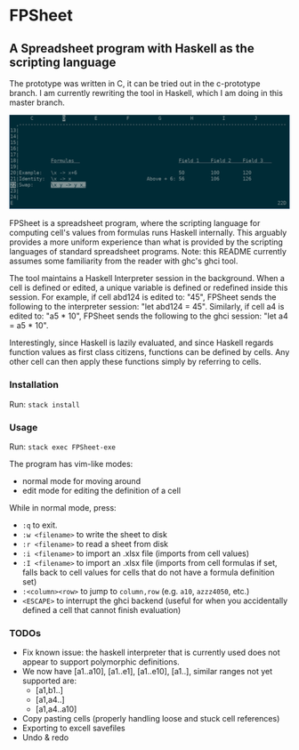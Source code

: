 # FPSheet
## A Spreadsheet program with Haskell as the scripting language

The prototype was written in C, it can be tried out in the c-prototype branch.
I am currently rewriting the tool in Haskell, which I am doing in this master branch.

![Alt text](imgs/example.png?raw=true "Example")

FPSheet is a spreadsheet program, where the scripting language for computing cell's values from formulas runs Haskell internally.
This arguably provides a more uniform experience than what is provided by the scripting languages of standard spreadsheet programs. Note: this README currently assumes some familiarity from the reader with ghc's ghci tool.

The tool maintains a Haskell Interpreter session in the background. When a cell is defined or edited, a unique variable is defined or redefined inside this session. For example, if cell abd124 is edited to: "45", FPSheet sends the following to the interpreter session: "let abd124 = 45". Similarly, if cell a4 is edited to: "a5 * 10", FPSheet sends the following to the ghci session: "let a4 = a5 * 10".

Interestingly, since Haskell is lazily evaluated, and since Haskell regards function values as first class citizens, functions can be defined by cells. Any other cell can then apply these functions simply by referring to cells.

### Installation

Run: `stack install`

### Usage

Run: `stack exec FPSheet-exe`

The program has vim-like modes:
- normal mode for moving around
- edit mode for editing the definition of a cell

While in normal mode, press:
- `:q` to exit.
- `:w <filename>` to write the sheet to disk
- `:r <filename>` to read a sheet from disk
- `:i <filename>` to import an .xlsx file (imports from cell values)
- `:I <filename>` to import an .xlsx file (imports from cell formulas if set, falls back to cell values for cells that do not have a formula definition set)
- `:<column><row>` to jump to `column,row` (e.g. `a10`, `azzz4050`, etc.)
- `<ESCAPE>` to interrupt the ghci backend (useful for when you accidentally defined a cell that cannot finish evaluation)

### TODOs

- Fix known issue: the haskell interpreter that is currently used does not appear to support polymorphic definitions.
- We now have [a1..a10], [a1..e1], [a1..e10], [a1..], similar ranges not yet supported are:
    - [a1,b1..]
    - [a1,a4..]
    - [a1,a4..a10]
- Copy pasting cells (properly handling loose and stuck cell references)
- Exporting to excell savefiles
- Undo & redo

